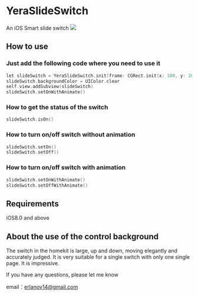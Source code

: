 # YeraSlideSwitch
An iOS Smart slide switch
![](https://github.com/Jucuzzi/YeraSlideSwitch/blob/master/Preview.jpg)
## How to use
### Just add the following code where you need to use it
```c
let slideSwitch = YeraSlideSwitch.init(frame: CGRect.init(x: 100, y: 200, width: UIScreen.main.bounds.size.width - 200, height: (UIScreen.main.bounds.size.width - 200)*2))
slideSwitch.backgroundColor = UIColor.clear
self.view.addSubview(slideSwitch)
slideSwitch.setOnWithAnimate()
```
### How to get the status of the switch
```c
slideSwitch.isOn()
```
### How to turn on/off switch without animation
```c
slideSwitch.setOn()
slideSwitch.setOff()
```
### How to turn on/off switch with animation
```c
slideSwitch.setOnWithAnimate()
slideSwitch.setOffWithAnimate()
```
## Requirements
iOS8.0 and above
## About the use of the control background
The switch in the homekit is large, up and down, moving elegantly and accurately judged. It is very suitable for a single switch with only one single page. It is impressive.

If you have any questions, please let me know

email：erlanov14@gmail.com

